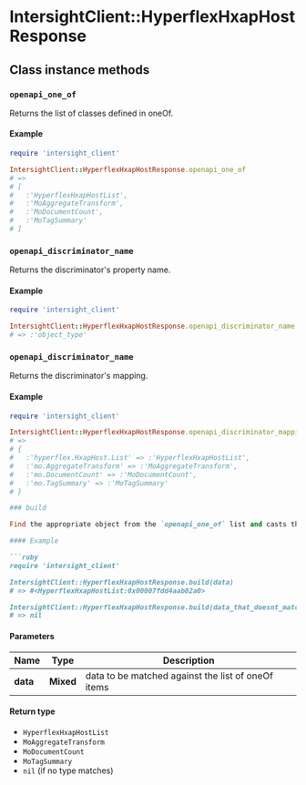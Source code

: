 # IntersightClient::HyperflexHxapHostResponse

## Class instance methods

### `openapi_one_of`

Returns the list of classes defined in oneOf.

#### Example

```ruby
require 'intersight_client'

IntersightClient::HyperflexHxapHostResponse.openapi_one_of
# =>
# [
#   :'HyperflexHxapHostList',
#   :'MoAggregateTransform',
#   :'MoDocumentCount',
#   :'MoTagSummary'
# ]
```

### `openapi_discriminator_name`

Returns the discriminator's property name.

#### Example

```ruby
require 'intersight_client'

IntersightClient::HyperflexHxapHostResponse.openapi_discriminator_name
# => :'object_type'
```

### `openapi_discriminator_name`

Returns the discriminator's mapping.

#### Example

```ruby
require 'intersight_client'

IntersightClient::HyperflexHxapHostResponse.openapi_discriminator_mapping
# =>
# {
#   :'hyperflex.HxapHost.List' => :'HyperflexHxapHostList',
#   :'mo.AggregateTransform' => :'MoAggregateTransform',
#   :'mo.DocumentCount' => :'MoDocumentCount',
#   :'mo.TagSummary' => :'MoTagSummary'
# }

### build

Find the appropriate object from the `openapi_one_of` list and casts the data into it.

#### Example

```ruby
require 'intersight_client'

IntersightClient::HyperflexHxapHostResponse.build(data)
# => #<HyperflexHxapHostList:0x00007fdd4aab02a0>

IntersightClient::HyperflexHxapHostResponse.build(data_that_doesnt_match)
# => nil
```

#### Parameters

| Name | Type | Description |
| ---- | ---- | ----------- |
| **data** | **Mixed** | data to be matched against the list of oneOf items |

#### Return type

- `HyperflexHxapHostList`
- `MoAggregateTransform`
- `MoDocumentCount`
- `MoTagSummary`
- `nil` (if no type matches)

